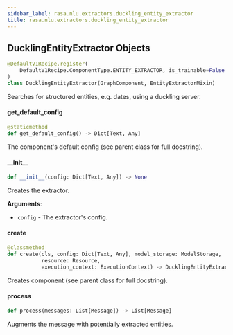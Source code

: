 ```yaml
---
sidebar_label: rasa.nlu.extractors.duckling_entity_extractor
title: rasa.nlu.extractors.duckling_entity_extractor
---
```

## DucklingEntityExtractor Objects

```python
@DefaultV1Recipe.register(
    DefaultV1Recipe.ComponentType.ENTITY_EXTRACTOR, is_trainable=False
)
class DucklingEntityExtractor(GraphComponent, EntityExtractorMixin)
```

Searches for structured entities, e.g. dates, using a duckling server.

#### get\_default\_config

```python
@staticmethod
def get_default_config() -> Dict[Text, Any]
```

The component&#x27;s default config (see parent class for full docstring).

#### \_\_init\_\_

```python
def __init__(config: Dict[Text, Any]) -> None
```

Creates the extractor.

**Arguments**:

- `config` - The extractor&#x27;s config.

#### create

```python
@classmethod
def create(cls, config: Dict[Text, Any], model_storage: ModelStorage,
           resource: Resource,
           execution_context: ExecutionContext) -> DucklingEntityExtractor
```

Creates component (see parent class for full docstring).

#### process

```python
def process(messages: List[Message]) -> List[Message]
```

Augments the message with potentially extracted entities.

